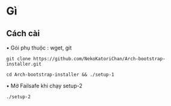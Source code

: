 # Gì

## Cách cài

• Gói phụ thuộc : wget, git

``git clone https://github.com/NekoKatoriChan/Arch-bootstrap-installer.git``

``cd Arch-bootstrap-installer && ./setup-1``

• Mở Failsafe khi chạy setup-2

``./setup-2``


